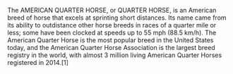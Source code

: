 The AMERICAN QUARTER HORSE, or QUARTER HORSE, is an American breed of horse that excels at sprinting short distances. Its name came from its ability to outdistance other horse breeds in races of a quarter mile or less; some have been clocked at speeds up to 55 mph (88.5 km/h). The American Quarter Horse is the most popular breed in the United States today, and the American Quarter Horse Association is the largest breed registry in the world, with almost 3 million living American Quarter Horses registered in 2014.[1]
